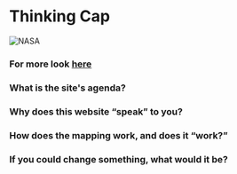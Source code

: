 # Thinking Cap

![NASA](https://svs.gsfc.nasa.gov/vis/a000000/a004800/a004890/geocarb_4k_FINAL_STILL.4336.jpg)


### For more look [here](https://svs.gsfc.nasa.gov/cgi-bin/details.cgi?aid=4890)

### What is the site's agenda?

### Why does this website “speak” to you?

### How does the mapping work, and does it “work?”

### If you could change something, what would it be?
